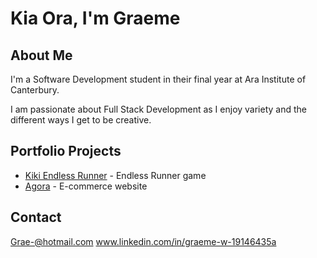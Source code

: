 # Kia Ora, I'm Graeme

## About Me
I'm a Software Development student in their final year at Ara Institute of Canterbury.

I am passionate about Full Stack Development as I enjoy variety and the different ways I get to be creative.

## Portfolio Projects
- [Kiki Endless Runner](https://github.com/Grae-nz/Portfolio/tree/main/Kiki%20Endless%20Runner) - Endless Runner game
- [Agora](https://github.com/Grae-nz/Portfolio/tree/main/Agora) - E-commerce website 

## Contact
Grae-@hotmail.com
www.linkedin.com/in/graeme-w-19146435a

